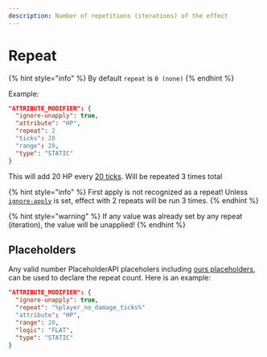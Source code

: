 ```yaml
---
description: Number of repetitions (iterations) of the effect
---
```


# Repeat

{% hint style="info" %}
By default `repeat` is `0 (none)`
{% endhint %}

Example:

```json
"ATTRIBUTE_MODIFIER": {
  "ignore-unapply": true,
  "attribute": "HP",
  "repeat": 2
  "ticks": 20
  "range": 20,
  "type": "STATIC"
}
```

This will add 20 HP every [20 ticks](../../tiers.md). Will be repeated 3 times total

{% hint style="info" %}
First apply is not recognized as a repeat! Unless [`ignore-apply`](ignore-apply.md) is set, effect with 2 repeats will be run 3 times.
{% endhint %}

{% hint style="warning" %}
If any value was already set by any repeat (iteration), the value will be unapplied!
{% endhint %}

## Placeholders

Any valid number PlaceholderAPI placeholers including [ours placeholders](https://app.gitbook.com/o/y2atbaFomvwTmsuxAKt7/s/8UBjQvIReVfhUCzFe6Gs/), can be used to declare the repeat count. Here is an example:

```json
"ATTRIBUTE_MODIFIER": {
  "ignore-unapply": true,
  "repeat": "%player_no_damage_ticks%"
  "attribute": "HP",
  "range": 20,
  "logic": "FLAT",
  "type": "STATIC"
}
```
